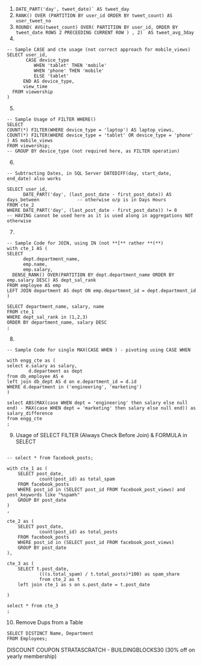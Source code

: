 1. ``` DATE_PART('day', tweet_date)` AS tweet_day ```
2. ``` RANK() OVER (PARTITION BY user_id ORDER BY tweet_count) AS user_tweet_no ```
3. ``` ROUND( AVG(tweet_count) OVER( PARTITION BY user_id, ORDER BY tweet_date ROWS 2 PRECEEDING CURRENT ROW ) , 2)  AS tweet_avg_3day ```
4. 
```
-- Sample CASE and cte usage (not correct approach for mobile_views) 
SELECT user_id,
       CASE device_type 
          WHEN 'tablet' THEN 'mobile'
          WHEN 'phone' THEN 'mobile'
          ELSE 'tablet'
      END AS device_type,
      view_time
  FROM viewership
)
```
5.
```
-- Sample Usage of FILTER WHERE()
SELECT 
COUNT(*) FILTER(WHERE device_type = 'laptop') AS laptop_views,
COUNT(*) FILTER(WHERE device_type = 'tablet' OR device_type = 'phone' ) AS mobile_views    
FROM viewership;
-- GROUP BY device_type (not required here, as FILTER operation)
```

6.
```
-- Subtracting Dates, in SQL Server DATEDIFF(day, start_date, end_date) also works

SELECT user_id, 
      DATE_PART('day', (last_post_date - first_post_date)) AS days_between              -- otherwise o/p is in Days Hours
FROM cte_2
WHERE DATE_PART('day', (last_post_date - first_post_date)) != 0                           -- HAVING cannot be used here as it is used along in aggregations NOT otherwise
```
7.
```
-- Sample Code for JOIN, using IN (not **[** rather **(**) 
with cte_1 AS (
SELECT
      dept.department_name,
      emp.name,
      emp.salary,
  DENSE_RANK() OVER(PARTITION BY dept.department_name ORDER BY emp.salary DESC) AS dept_sal_rank      
FROM employee AS emp
LEFT JOIN department AS dept ON emp.department_id = dept.department_id
)

SELECT department_name, salary, name
FROM cte_1
WHERE dept_sal_rank in (1,2,3)
ORDER BY department_name, salary DESC
;

```

8.
```
-- Sample Code for single MAX(CASE WHEN ) - pivoting using CASE WHEN

with engg_cte as (
select e.salary as salary,
        d.department as dept
from db_employee AS e
left join db_dept AS d on e.department_id = d.id
WHERE d.department in ('engineering', 'marketing')
)

select ABS(MAX(case WHEN dept = 'engineering' then salary else null end) - MAX(case WHEN dept = 'marketing' then salary else null end)) as salary_difference
from engg_cte
;

```

9. Usage of SELECT FILTER (Always Check Before Join) & FORMULA in SELECT
```

-- select * from facebook_posts;

with cte_1 as (
    SELECT post_date,
            count(post_id) as total_spam
    FROM facebook_posts
    WHERE post_id in (SELECT post_id FROM facebook_post_views) and post_keywords like "%spam%" 
    GROUP BY post_date
)
,

cte_2 as (
    SELECT post_date,
            count(post_id) as total_posts
    FROM facebook_posts
    WHERE post_id in (SELECT post_id FROM facebook_post_views)
    GROUP BY post_date
),

cte_3 as (
    SELECT t.post_date, 
            (((s.total_spam) / t.total_posts)*100) as spam_share
            from cte_2 as t
    left join cte_1 as s on s.post_date = t.post_date 
            
)

select * from cte_3
;
```
10. Remove Dups from a Table
```
SELECT DISTINCT Name, Department
FROM Employees;
``` 


DISCOUNT COUPON STRATASCRATCH - BUILDINGBLOCKS30 (30% off on yearly membership)


